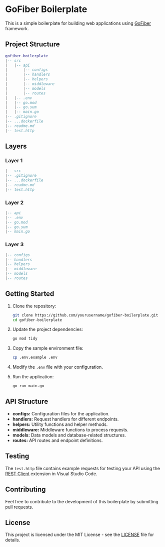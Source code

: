# GoFiber Boilerplate

This is a simple boilerplate for building web applications using [GoFiber](https://github.com/gofiber/fiber) framework.

## Project Structure

```lua
gofiber-boilerplate
|-- src
|   |-- api
|       |-- configs
|       |-- handlers
|       |-- helpers
|       |-- middleware
|       |-- models
|       |-- routes
|   |-- .env
|   |-- go.mod
|   |-- go.sum
|   |-- main.go
|-- .gitignore
|-- ...dockerfile
|-- readme.md
|-- test.http
```

## Layers

### Layer 1

```lua
|-- src
|-- .gitignore
|-- ...dockerfile
|-- readme.md
|-- test.http
```

### Layer 2

```lua
|-- api
|-- .env
|-- go.mod
|-- go.sum
|-- main.go
```

### Layer 3

```lua
|-- configs
|-- handlers
|-- helpers
|-- middleware
|-- models
|-- routes
```

## Getting Started

1. Clone the repository:

    ```bash
    git clone https://github.com/yourusername/gofiber-boilerplate.git
    cd gofiber-boilerplate
    ```

2. Update the project dependencies:

    ```bash
    go mod tidy
    ```

3. Copy the sample environment file:

    ```bash
    cp .env.example .env
    ```

4. Modify the `.env` file with your configuration.

5. Run the application:

    ```bash
    go run main.go
    ```

## API Structure

- **configs:** Configuration files for the application.
- **handlers:** Request handlers for different endpoints.
- **helpers:** Utility functions and helper methods.
- **middleware:** Middleware functions to process requests.
- **models:** Data models and database-related structures.
- **routes:** API routes and endpoint definitions.

## Testing

The `test.http` file contains example requests for testing your API using the [REST Client](https://marketplace.visualstudio.com/items?itemName=humao.rest-client) extension in Visual Studio Code.

## Contributing

Feel free to contribute to the development of this boilerplate by submitting pull requests.

## License

This project is licensed under the MIT License - see the [LICENSE](LICENSE) file for details.
